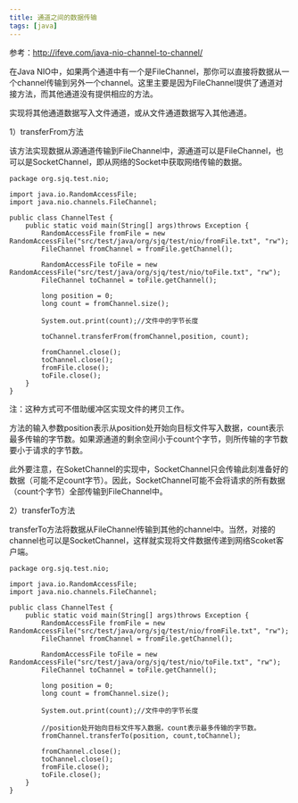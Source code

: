 ```yaml
---
title: 通道之间的数据传输
tags: [java]
---
```


参考：http://ifeve.com/java-nio-channel-to-channel/

在Java NIO中，如果两个通道中有一个是FileChannel，那你可以直接将数据从一个channel传输到另外一个channel。这里主要是因为FileChannel提供了通道对接方法，而其他通道没有提供相应的方法。

实现将其他通道数据写入文件通道，或从文件通道数据写入其他通道。

1）transferFrom方法

该方法实现数据从源通道传输到FileChannel中，源通道可以是FileChannel，也可以是SocketChannel，即从网络的Socket中获取网络传输的数据。

```
package org.sjq.test.nio;

import java.io.RandomAccessFile;
import java.nio.channels.FileChannel;

public class ChannelTest {
    public static void main(String[] args)throws Exception {
        RandomAccessFile fromFile = new RandomAccessFile("src/test/java/org/sjq/test/nio/fromFile.txt", "rw");
        FileChannel fromChannel = fromFile.getChannel();

        RandomAccessFile toFile = new RandomAccessFile("src/test/java/org/sjq/test/nio/toFile.txt", "rw");
        FileChannel toChannel = toFile.getChannel();

        long position = 0;
        long count = fromChannel.size();
        
        System.out.print(count);//文件中的字节长度

        toChannel.transferFrom(fromChannel,position, count);
        
        fromChannel.close();
        toChannel.close();
        fromFile.close();
        toFile.close();
    }
}
```

注：这种方式可不借助缓冲区实现文件的拷贝工作。

方法的输入参数position表示从position处开始向目标文件写入数据，count表示最多传输的字节数。如果源通道的剩余空间小于count个字节，则所传输的字节数要小于请求的字节数。

此外要注意，在SoketChannel的实现中，SocketChannel只会传输此刻准备好的数据（可能不足count字节）。因此，SocketChannel可能不会将请求的所有数据（count个字节）全部传输到FileChannel中。

2）transferTo方法

transferTo方法将数据从FileChannel传输到其他的channel中。当然，对接的channel也可以是SocketChannel，这样就实现将文件数据传递到网络Scoket客户端。

```
package org.sjq.test.nio;

import java.io.RandomAccessFile;
import java.nio.channels.FileChannel;

public class ChannelTest {
    public static void main(String[] args)throws Exception {
        RandomAccessFile fromFile = new RandomAccessFile("src/test/java/org/sjq/test/nio/fromFile.txt", "rw");
        FileChannel fromChannel = fromFile.getChannel();

        RandomAccessFile toFile = new RandomAccessFile("src/test/java/org/sjq/test/nio/toFile.txt", "rw");
        FileChannel toChannel = toFile.getChannel();

        long position = 0;
        long count = fromChannel.size();
        
        System.out.print(count);//文件中的字节长度
        
        //position处开始向目标文件写入数据，count表示最多传输的字节数。
        fromChannel.transferTo(position, count,toChannel);
        
        fromChannel.close();
        toChannel.close();
        fromFile.close();
        toFile.close();
    }
}
```